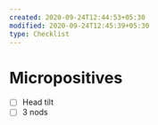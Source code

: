 ```yaml
---
created: 2020-09-24T12:44:53+05:30
modified: 2020-09-24T12:45:39+05:30
type: Checklist
---
```


# Micropositives

- [ ] Head tilt
- [ ] 3 nods
